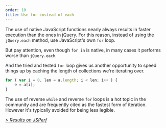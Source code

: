 ```yaml
---
order: 10
title: Use for instead of each
---
```


The use of native JavaScript functions nearly always results in faster execution than the ones in jQuery. For this reason, instead of using the `jQuery.each` method, use JavaScript's own `for` loop.

But pay attention, even though `for in` is native, in many cases it performs worse than `jQuery.each`.

And the tried and tested `for` loop gives us another opportunity to speed things up by caching the length of collections we're iterating over.

```js
for ( var i = 0, len = a.length; i < len; i++ ) {
	e = a[i];
}
```

The use of reverse `while` and reverse `for` loops is a hot topic in the community and are frequently cited as the fastest form of iteration. However it's typically avoided for being less legible.

*[> Results on JSPerf](http://jsperf.com/browser-diet-jquery-each-vs-for-loop)*
